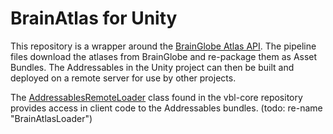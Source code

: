 # BrainAtlas for Unity

This repository is a wrapper around the [BrainGlobe Atlas API](https://github.com/brainglobe/bg-atlasapi). The pipeline files download the atlases from BrainGlobe and re-package them as Asset Bundles. The Addressables in the Unity project can then be built and deployed on a remote server for use by other projects.

The [AddressablesRemoteLoader](https://github.com/dbirman/vbl-core/blob/main/Scripts/Addressables/AddressablesRemoteLoader.cs) class found in the vbl-core repository provides access in client code to the Addressables bundles. (todo: re-name "BrainAtlasLoader")
